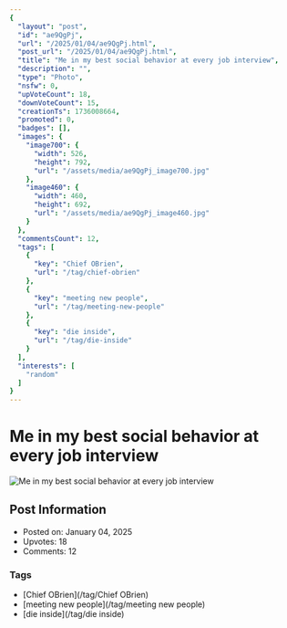 ```yaml
---
{
  "layout": "post",
  "id": "ae9QgPj",
  "url": "/2025/01/04/ae9QgPj.html",
  "post_url": "/2025/01/04/ae9QgPj.html",
  "title": "Me in my best social behavior at every job interview",
  "description": "",
  "type": "Photo",
  "nsfw": 0,
  "upVoteCount": 18,
  "downVoteCount": 15,
  "creationTs": 1736008664,
  "promoted": 0,
  "badges": [],
  "images": {
    "image700": {
      "width": 526,
      "height": 792,
      "url": "/assets/media/ae9QgPj_image700.jpg"
    },
    "image460": {
      "width": 460,
      "height": 692,
      "url": "/assets/media/ae9QgPj_image460.jpg"
    }
  },
  "commentsCount": 12,
  "tags": [
    {
      "key": "Chief OBrien",
      "url": "/tag/chief-obrien"
    },
    {
      "key": "meeting new people",
      "url": "/tag/meeting-new-people"
    },
    {
      "key": "die inside",
      "url": "/tag/die-inside"
    }
  ],
  "interests": [
    "random"
  ]
}
---
```


# Me in my best social behavior at every job interview

![Me in my best social behavior at every job interview](/assets/media/ae9QgPj_image700.jpg)

## Post Information

- Posted on: January 04, 2025
- Upvotes: 18
- Comments: 12

### Tags

- [Chief OBrien](/tag/Chief OBrien)
- [meeting new people](/tag/meeting new people)
- [die inside](/tag/die inside)
